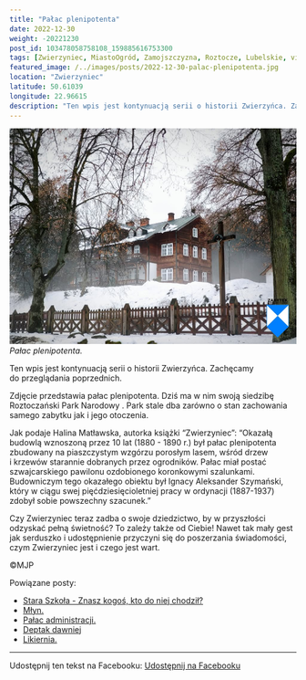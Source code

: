 ```yaml
---
title: "Pałac plenipotenta"
date: 2022-12-30
weight: -20221230
post_id: 103478058758108_159885616753300
tags: [Zwierzyniec, MiastoOgród, Zamojszczyzna, Roztocze, Lubelskie, villarestituta, turystyka, dziedzictwo, zabytki, krajobrazy, RoztoczańskiParkNarodowy]
featured_image: /../images/posts/2022-12-30-palac-plenipotenta.jpg
location: "Zwierzyniec"
latitude: 50.61039
longitude: 22.96615
description: "Ten wpis jest kontynuacją serii o historii Zwierzyńca. Zachęcamy do przeglądania poprzednich...."
---
```


![Pałac plenipotenta.](/images/posts/2022-12-30-palac-plenipotenta.jpg)
*Pałac plenipotenta.*

Ten wpis jest kontynuacją serii o historii Zwierzyńca. Zachęcamy do przeglądania poprzednich.

Zdjęcie przedstawia pałac plenipotenta. Dziś ma w nim swoją siedzibę Roztoczański Park Narodowy .
Park stale dba zarówno o stan zachowania samego zabytku jak i jego otoczenia.

Jak podaje Halina Matławska, autorka książki “Zwierzyniec”:
“Okazałą budowlą wznoszoną przez 10 lat (1880 - 1890 r.) był pałac plenipotenta zbudowany na piaszczystym wzgórzu porosłym lasem, wśród drzew i krzewów starannie dobranych przez ogrodników. Pałac miał postać szwajcarskiego pawilonu ozdobionego koronkowymi szalunkami. Budowniczym tego okazałego obiektu był Ignacy Aleksander Szymański, który w ciągu swej pięćdziesięcioletniej pracy w ordynacji (1887-1937) zdobył sobie powszechny szacunek.”

Czy Zwierzyniec teraz zadba o swoje dziedzictwo, by w przyszłości odzyskać pełną świetność?
To zależy także od Ciebie!
Nawet tak mały gest jak serduszko i udostępnienie przyczyni się do poszerzania świadomości, czym Zwierzyniec jest i czego jest wart.



©MJP

Powiązane posty:
- [Stara Szkoła - Znasz kogoś, kto do niej chodził?](/posts/Stara-Szkola-Znasz-kogos-kto-do-niej-chodzil)
- [Młyn.](/posts/Mlyn)
- [Pałac administracji.](/posts/Palac-administracji)
- [Deptak dawniej](/posts/Deptak-dawniej)
- [Likiernia.](/posts/Likiernia)


---

Udostępnij ten tekst na Facebooku:
[Udostępnij na Facebooku](https://www.facebook.com/sharer/sharer.php?u=https://stowarzyszeniewachniewskiej.pl/posts/Palac-plenipotenta)

<script type="application/ld+json">
{
  "@context": "https://schema.org",
  "@type": "BlogPosting",
  "headline": "Pałac plenipotenta.",
  "datePublished": "2022-12-30",
  "dateModified": "2022-12-30",
  "author": {
    "@type": "Person",
    "name": "Michał Jan Patyk"
  },
  "publisher": {
    "@type": "Organization",
    "name": "Stowarzyszenie im. Aleksandry Wachniewskiej",
    "logo": {
      "@type": "ImageObject",
      "url": "https://stowarzyszeniewachniewskiej.pl/images/logo/logo.svg"
    }
  },
  "mainEntityOfPage": {
    "@type": "WebPage",
    "@id": "https://stowarzyszeniewachniewskiej.pl/posts/Palac-plenipotenta"
  },
  "image": {
    "@type": "ImageObject",
    "url": "https://stowarzyszeniewachniewskiej.pl/images/posts/2022-12-30-palac-plenipotenta.jpg"
  },
  "articleSection": "Dziedzictwo Kulturowe i Zabytki",
  "keywords": "Zwierzyniec, MiastoOgród, Zamojszczyzna, Roztocze, Lubelskie, villarestituta, turystyka, dziedzictwo, zabytki, krajobrazy, RoztoczańskiParkNarodowy",
  "wordCount": 141,
  "articleBody": "Ten wpis jest kontynuacją serii o historii Zwierzyńca. Zachęcamy do przeglądania poprzednich.\n\nZdjęcie przedstawia pałac plenipotenta. Dziś ma w nim swoją siedzibę Roztoczański Park Narodowy .\nPark stale dba zarówno o stan zachowania samego zabytku jak i jego otoczenia.\n\nJak podaje Halina Matławska, autorka książki “Zwierzyniec”:\n“Okazałą budowlą wznoszoną przez 10 lat (1880 - 1890 r.) był pałac plenipotenta zbudowany na piaszczystym wzgórzu porosłym lasem, wśród drzew i krzewów starannie dobranych przez ogrodników. Pałac miał postać szwajcarskiego pawilonu ozdobionego koronkowymi szalunkami. Budowniczym tego okazałego obiektu był Ignacy Aleksander Szymański, który w ciągu swej pięćdziesięcioletniej pracy w ordynacji (1887-1937) zdobył sobie powszechny szacunek.”\n\nCzy Zwierzyniec teraz zadba o swoje dziedzictwo, by w przyszłości odzyskać pełną świetność?\nTo zależy także od Ciebie!\nNawet tak mały gest jak serduszko i udostępnienie przyczyni się do poszerzania świadomości, czym Zwierzyniec jest i czego jest wart.\n \n          \n\n©MJP",
  "description": "Odkryj piękno Zwierzyńca i jego zabytki.",
  "copyrightHolder": {
    "@type": "Person",
    "name": "Michał Jan Patyk"
  }
}
</script>
<script type="application/ld+json">
{
  "@context": "https://schema.org",
  "@type": "BreadcrumbList",
  "itemListElement": [
    {
      "@type": "ListItem",
      "position": 1,
      "name": "Home",
      "item": "https://stowarzyszeniewachniewskiej.pl"
    },
    {
      "@type": "ListItem",
      "position": 2,
      "name": "posts",
      "item": "https://stowarzyszeniewachniewskiej.pl/posts"
    },
    {
      "@type": "ListItem",
      "position": 3,
      "name": "Pałac plenipotenta.",
      "item": "https://stowarzyszeniewachniewskiej.pl/posts/Palac-plenipotenta"
    }
  ]
}
</script>
